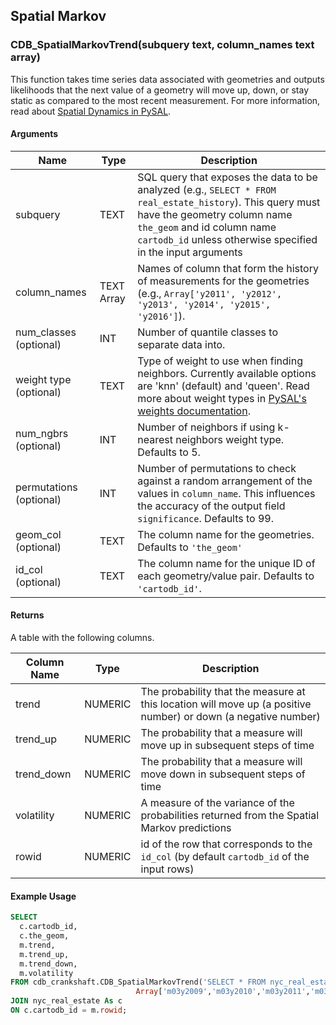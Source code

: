 ## Spatial Markov

### CDB_SpatialMarkovTrend(subquery text, column_names text array)

This function takes time series data associated with geometries and outputs likelihoods that the next value of a geometry will move up, down, or stay static as compared to the most recent measurement. For more information, read about [Spatial Dynamics in PySAL](https://pysal.readthedocs.io/en/v1.11.0/users/tutorials/dynamics.html).

#### Arguments

| Name | Type | Description |
|------|------|-------------|
| subquery | TEXT | SQL query that exposes the data to be analyzed (e.g., `SELECT * FROM real_estate_history`). This query must have the geometry column name `the_geom` and id column name `cartodb_id` unless otherwise specified in the input arguments |
| column_names | TEXT Array | Names of column that form the history of measurements for the geometries (e.g., `Array['y2011', 'y2012', 'y2013', 'y2014', 'y2015', 'y2016']`). |
| num_classes (optional) | INT | Number of quantile classes to separate data into. |
| weight type (optional) | TEXT | Type of weight to use when finding neighbors. Currently available options are 'knn' (default) and 'queen'. Read more about weight types in [PySAL's weights documentation](https://pysal.readthedocs.io/en/v1.11.0/users/tutorials/weights.html). |
| num_ngbrs (optional) | INT | Number of neighbors if using k-nearest neighbors weight type. Defaults to 5. |
| permutations (optional) | INT | Number of permutations to check against a random arrangement of the values in `column_name`. This influences the accuracy of the output field `significance`. Defaults to 99. |
| geom_col (optional) | TEXT | The column name for the geometries. Defaults to `'the_geom'` |
| id_col (optional) | TEXT | The column name for the unique ID of each geometry/value pair. Defaults to `'cartodb_id'`. |

#### Returns

A table with the following columns.

| Column Name | Type | Description |
|-------------|------|-------------|
| trend | NUMERIC | The probability that the measure at this location will move up (a positive number) or down (a negative number) |
| trend_up | NUMERIC | The probability that a measure will move up in subsequent steps of time |
| trend_down | NUMERIC | The probability that a measure will move down in subsequent steps of time |
| volatility | NUMERIC | A measure of the variance of the probabilities returned from the Spatial Markov predictions |
| rowid | NUMERIC | id of the row that corresponds to the `id_col` (by default `cartodb_id` of the input rows)  |


#### Example Usage

```sql
SELECT
  c.cartodb_id,
  c.the_geom,
  m.trend,
  m.trend_up,
  m.trend_down,
  m.volatility
FROM cdb_crankshaft.CDB_SpatialMarkovTrend('SELECT * FROM nyc_real_estate'
                            Array['m03y2009','m03y2010','m03y2011','m03y2012','m03y2013','m03y2014','m03y2015','m03y2016']) As m
JOIN nyc_real_estate As c
ON c.cartodb_id = m.rowid;
```
